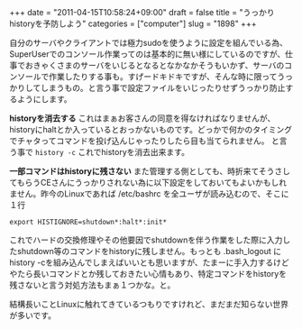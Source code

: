 +++
date = "2011-04-15T10:58:24+09:00"
draft = false
title = "うっかりhistoryを予防しよう"
categories = ["computer"]
slug = "1898"
+++

自分のサーバやクライアントでは極力sudoを使うように設定を組んでいる為、SuperUserでのコンソール作業ってのは基本的に無い様にしているのですが、仕事でおきゃくさまのサーバをいじるとなるとなかなかそうもいかず、サーバのコンソールで作業したりする事も。すげードキドキですが、そんな時に限ってうっかりしてしまうもの。と言う事で設定ファイルをいじったりせずうっかり防止するようにします。

<strong>historyを消去する</strong>
これはまぁお客さんの同意を得なければなりませんが、historyにhaltとか入っているとおっかないものです。どっかで何かのタイミングでチャタってコマンドを投げ込んじゃったりしたら目も当てられません。
と言う事で
<code>history -c</code>
これでhistoryを消去出来ます。


<strong>一部コマンドはhistoryに残さない</strong>
また管理する側としても、時折来てそうさしてもらうCEさんにうっかりされない為に以下設定をしておいてもよいかもしれません。昨今のLinuxであれば /etc/bashrc を全ユーザが読み込むので、そこに１行

```
export HISTIGNORE=shutdown*:halt*:init*
```

これでハードの交換修理やその他要因でshutdownを伴う作業をした際に入力したshutdown等のコマンドをhistoryに残しません。もっとも .bash_logout にhistory -cを組み込んでしまえばいいとも思いますが、たまーに手入力するけどやたら長いコマンドとか残しておきたい心情もあり、特定コマンドをhistoryを残さないと言う対処方法もまぁ１つかな。と。

結構長いことLinuxに触れてきているつもりですけれど、まだまだ知らない世界が多いです。

